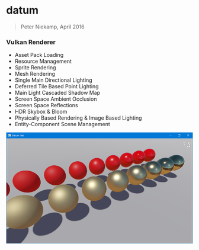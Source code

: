 # datum
> Peter Niekamp, April 2016

### Vulkan Renderer
- Asset Pack Loading
- Resource Management
- Sprite Rendering
- Mesh Rendering
- Single Main Directional Lighting
- Deferred Tile Based Point Lighting
- Main Light Cascaded Shadow Map
- Screen Space Ambient Occlusion
- Screen Space Reflections
- HDR Skybox & Bloom
- Physically Based Rendering & Image Based Lighting
- Entity-Component Scene Management

![Datum](/bin/datumtest.png?raw=true "Datum")

